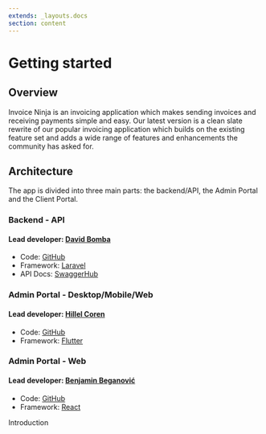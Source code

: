 ```yaml
---
extends: _layouts.docs 
section: content
---
```


# Getting started

## Overview

Invoice Ninja is an invoicing application which makes sending invoices and receiving payments simple and easy. Our latest version is a clean slate rewrite of our popular invoicing application which builds on the existing feature set and adds a wide range of features and enhancements the community has asked for.

## Architecture

The app is divided into three main parts: the backend/API, the Admin Portal and the Client Portal.

### Backend - API

#### Lead developer: [David Bomba](https://twitter.com/deadbeefx0)

- Code: [GitHub](https://github.com/invoiceninja/invoiceninja/tree/v5-stable)
- Framework: [Laravel](https://laravel.com)
- API Docs: [SwaggerHub](https://app.swaggerhub.com/apis/invoiceninja/invoiceninja)

### Admin Portal - Desktop/Mobile/Web

#### Lead developer: [Hillel Coren](https://twitter.com/hillelcoren)

- Code: [GitHub](https://github.com/invoiceninja/admin-portal)
- Framework: [Flutter](https://flutter.dev)

### Admin Portal - Web

#### Lead developer: [Benjamin Beganović](https://twitter.com/beganovichhh)

- Code: [GitHub](https://github.com/invoiceninja/ui)
- Framework: [React](https://reactjs.org)

<x-next url=/docs/introduction>Introduction</x-next>